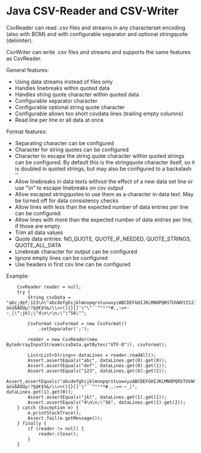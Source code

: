 # Java CSV-Reader and CSV-Writer

CsvReader can read .csv files and streams in any characterset encoding (also with BOM) and with configurable separator and optional stringquote (delimiter).

CsvWriter can write .csv files and streams and supports the same features as CsvReader.

General features:

- Using data streams instead of files only
- Handles linebreaks within quoted data
- Handles string quote character within quoted data
- Configurable separator character
- Configurable optional string quote character
- Configurable allows too short csvdata lines (trailing empty columns)
- Read line per line or all data at once

Format features:

- Separating character can be configured
- Character for string quotes can be configured
- Character to escape the string quote character within quoted strings can be configured. By default this is the stringquote character itself, so it is doubled in quoted strings, but may also be configured to a backslash '\'
- Allow linebreaks in data texts without the effect of a new data set line or use "\\n" to escape linebreaks on csv output
- Allow escaped stringquotes to use them as a character in data text. May be turned off for data consistency checks
- Allow lines with less than the expected number of data entries per line can be configured
- Allow lines with more than the expected number of data entries per line, if those are empty
- Trim all data values
- Quote data entries: NO_QUOTE, QUOTE_IF_NEEDED, QUOTE_STRINGS, QUOTE_ALL_DATA
- Linebreak character for output can be configured
- Ignore empty lines can be configured
- Use headers in first csv line can be configured

Example:

		CsvReader reader = null;
		try {
			String csvData = "abc;def;123\n\"abcdefghijklmnopqrstuvwxyzABCDEFGHIJKLMNOPQRSTUVWXYZ1234567890 äöüßÄÖÜµ!?§@€$%&/\\<>(){}[]'\"\"´`^°²³*#.,:=+-~_|\";jkl;\"4\n\r\n;\"\"56\"";

			CsvFormat csvFormat = new CsvFormat()
				.setSeparator(';');
			
			reader = new CsvReader(new ByteArrayInputStream(csvData.getBytes("UTF-8")), csvFormat);
			
			List<List<String>> dataLines = reader.readAll();
			Assert.assertEquals("abc", dataLines.get(0).get(0));
			Assert.assertEquals("def", dataLines.get(0).get(1));
			Assert.assertEquals("123", dataLines.get(0).get(2));
			Assert.assertEquals("abcdefghijklmnopqrstuvwxyzABCDEFGHIJKLMNOPQRSTUVWXYZ1234567890 äöüßÄÖÜµ!?§@€$%&/\\<>(){}[]'\"´`^°²³*#.,:=+-~_|", dataLines.get(1).get(0));
			Assert.assertEquals("jkl", dataLines.get(1).get(1));
			Assert.assertEquals("4\n\n;\"56", dataLines.get(1).get(2));
		} catch (Exception e) {
			e.printStackTrace();
			Assert.fail(e.getMessage());
		} finally {
			if (reader != null) {
				reader.close();
			}
		}
